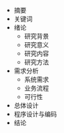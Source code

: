 - 摘要
- 关键词
- 绪论
    - 研究背景
    - 研究意义
    - 研究内容
    - 研究方法
- 需求分析
    - 系统需求
    - 业务流程
    - 可行性
- 总体设计
- 程序设计与编码
- 结论